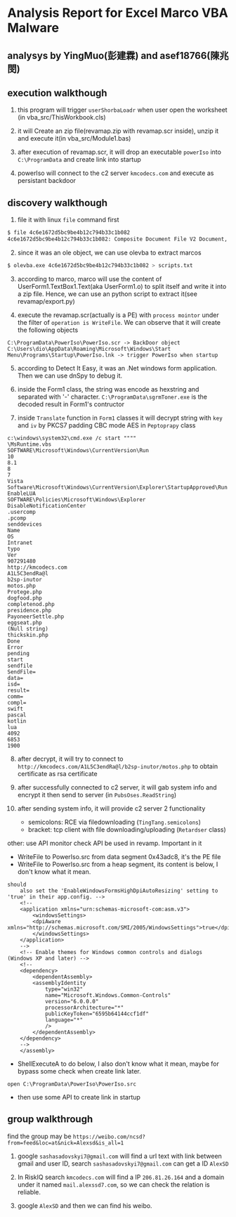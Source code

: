 # Analysis Report for Excel Marco VBA Malware
## analysys by YingMuo(彭建霖) and asef18766(陳兆閔)
## execution walkthough
1. this program will trigger ```userShorbaLoadr``` when user open the worksheet (in vba_src/ThisWorkbook.cls)

2. it will Create an zip file(revamap.zip with revamap.scr inside), unzip it and execute it(in vba_src/Module1.bas)

3. after execution of revamap.scr, it will drop an executable ```powerIso``` into ```C:\ProgramData``` and create link into startup

4. powerIso will connect to the c2 server ```kmcodecs.com``` and execute as persistant backdoor

## discovery walkthough
1. file it with linux ```file``` command first
```sh
$ file 4c6e1672d5bc9be4b12c794b33c1b082 
4c6e1672d5bc9be4b12c794b33c1b082: Composite Document File V2 Document, Little Endian, Os: Windows, Version 6.1, Code page: 1252, Author: JustinTronx, Last Saved By: JustinTronx, Name of Creating Application: Microsoft Excel, Create Time/Date: Mon Aug  5 06:00:23 2019, Last Saved Time/Date: Wed Aug 21 06:24:39 2019, Security: 0
```
2. since it was an ole object, we can use olevba to extract marcos
```sh
$ olevba.exe 4c6e1672d5bc9be4b12c794b33c1b082 > scripts.txt
```
3. according to marco, marco will use the content of UserForm1.TextBox1.Text(aka UserForm1.o) to split itself and write it into a zip file. Hence, we can use an python script to extract it(see revamap/export.py)

4. execute the revamap.scr(actually is a PE) with ```process mointor``` under the filter of ```operation is WriteFile```. We can observe that it will create the following objects
```
C:\ProgramData\PowerIso\PowerIso.scr -> BackDoor object
C:\Users\dio\AppData\Roaming\Microsoft\Windows\Start Menu\Programs\Startup\PowerIso.lnk -> trigger PowerIso when startup
```

5. according to Detect It Easy, it was an .Net windows form application. Then we can use dnSpy to debug it.

6. inside the Form1 class, the string was encode as hexstring and separated with '-' character. ```C:\ProgramData\sgrmToner.exe``` is the decoded result in Form1's contructor

7. inside ```Translate``` function in ```Form1``` classes it will decrypt string with ```key``` and ```iv``` by PKCS7 padding CBC mode AES in ```Peptoprapy``` class
```
c:\windows\system32\cmd.exe /c start """"
\MsRuntime.vbs
SOFTWARE\Microsoft\Windows\CurrentVersion\Run
10
8.1
8
7
Vista
Software\Microsoft\Windows\CurrentVersion\Explorer\StartupApproved\Run
EnableLUA
SOFTWARE\Policies\Microsoft\Windows\Explorer
DisableNotificationCenter
.usercomp
.pcomp
senddevices
Name
OS
Intranet
typo
Ver
907291480
http://kmcodecs.com
A1L5C3endRa@l
b2sp-inutor
motos.php
Protege.php
dogfood.php
completenod.php
presidence.php
PayoneerSettle.php
eggseat.php
(Null string)
thickskin.php
Done
Error
pending
start
sendfile
SendFile=
data=
isd=
result=
comm=
compl=
swift
pascal
kotlin
lua
4092
6853
1900
```

8. after decrypt, it will try to connect to ```http://kmcodecs.com/A1L5C3endRa@l/b2sp-inutor/motos.php``` to obtain certificate as rsa certificate

9. after successfully connected to c2 server, it will gab system info and encrypt it then send to server (in ```PubsOses.ReadString```)

10. after sending system info, it will provide c2 server 2 functionality
    * semicolons: RCE via filedownloading (```TingTang.semicolons```)
    * bracket: tcp client with file downloading/uploading (```Retardser``` class)

other:
use API monitor check API be used in revamp. Important in it
* WriteFile to PowerIso.src from data segment 0x43adc8, it's the PE file
* WriteFile to PowerIso.src from a heap segment, its content is below, I don't know what it mean.
```
should 
    also set the 'EnableWindowsFormsHighDpiAutoResizing' setting to 'true' in their app.config. -->
    <!--
    <application xmlns="urn:schemas-microsoft-com:asm.v3">
        <windowsSettings>
        <dpiAware xmlns="http://schemas.microsoft.com/SMI/2005/WindowsSettings">true</dpiAware>
        </windowsSettings>
    </application>
    -->
    <!-- Enable themes for Windows common controls and dialogs (Windows XP and later) -->
    <!--
    <dependency>
        <dependentAssembly>
        <assemblyIdentity
            type="win32"
            name="Microsoft.Windows.Common-Controls"
            version="6.0.0.0"
            processorArchitecture="*"
            publicKeyToken="6595b64144ccf1df"
            language="*"
            />
        </dependentAssembly>
    </dependency>
    -->
    </assembly>                                                                                                                                                                                                                                                           
```
* ShellExecuteA to do below, I also don't know what it mean, maybe for bypass some check when create link later.
```
open C:\ProgramData\PowerIso\PowerIso.src
```
* then use some API to create link in startup

## group walkthrough
find the group may be ```https://weibo.com/ncsd?from=feed&loc=at&nick=Alexsd&is_all=1```

1. google ```sashasadovskyi7@gmail.com``` will find a url text with link between gmail and user ID, search ```sashasadovskyi7@gmail.com``` can get a ID ```AlexSD```

2. In RiskIQ search ```kmcodecs.com``` will find a IP ```206.81.26.164``` and a domain under it named ```mail.alexssd7.com```, so we can check the relation is reliable.

3. google ```AlexSD``` and then we can find his weibo.